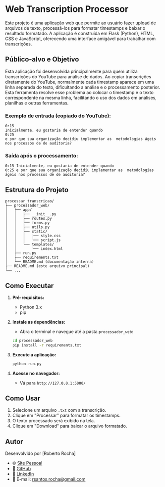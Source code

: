 # Web Transcription Processor

Este projeto é uma aplicação web que permite ao usuário fazer upload de arquivos de texto, processá-los para formatar timestamps e baixar o resultado formatado. A aplicação é construída em Flask (Python), HTML, CSS e JavaScript, oferecendo uma interface amigável para trabalhar com transcrições.

## Público-alvo e Objetivo

Esta aplicação foi desenvolvida principalmente para quem utiliza transcrições do YouTube para análise de dados. Ao copiar transcrições diretamente do YouTube, normalmente cada timestamp aparece em uma linha separada do texto, dificultando a análise e o processamento posterior. Esta ferramenta resolve esse problema ao colocar o timestamp e o texto correspondente na mesma linha, facilitando o uso dos dados em análises, planilhas e outras ferramentas.

### Exemplo de entrada (copiado do YouTube):
```
0:15 
Inicialmente, eu gostaria de entender quando
0:25 
e por que sua organização decidiu implementar as  metodologias ágeis nos processos de de auditoria?
```

### Saída após o processamento:
```
0:15 Inicialmente, eu gostaria de entender quando
0:25 e por que sua organização decidiu implementar as  metodologias ágeis nos processos de de auditoria?
```

## Estrutura do Projeto

```
processar_transcricao/
├── processador_web/
│   ├── app/
│   │   ├── __init__.py
│   │   ├── routes.py
│   │   ├── forms.py
│   │   ├── utils.py
│   │   ├── static/
│   │   │   ├── style.css
│   │   │   └── script.js
│   │   └── templates/
│   │       └── index.html
│   ├── run.py
│   ├── requirements.txt
│   └── README.md (documentação interna)
├── README.md (este arquivo principal)
└── ...
```

## Como Executar

1. **Pré-requisitos:**
   - Python 3.x
   - pip

2. **Instale as dependências:**
   - Abra o terminal e navegue até a pasta `processador_web`:
   ```sh
   cd processador_web
   pip install -r requirements.txt
   ```

3. **Execute a aplicação:**
   ```sh
   python run.py
   ```

4. **Acesse no navegador:**
   - Vá para `http://127.0.0.1:5000/`

## Como Usar

1. Selecione um arquivo `.txt` com a transcrição.
2. Clique em "Processar" para formatar os timestamps.
3. O texto processado será exibido na tela.
4. Clique em "Download" para baixar o arquivo formatado.

## Autor

Desenvolvido por [Roberto Rocha]
- 🌐 [Site Pessoal](https://roberto-rocha.tech)
- 🐙 [GitHub](https://github.com/roberto-fgv)
- 💼 [LinkedIn](https://www.linkedin.com/in/rsrocha/)
- 📧 E-mail: [rsantos.rocha@gmail.com](mailto:rsantos.rocha@gmail.com)
